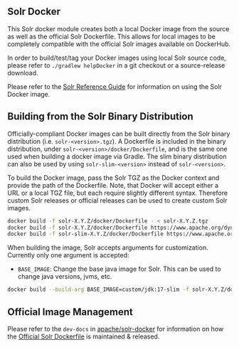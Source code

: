 <!--
  Licensed to the Apache Software Foundation (ASF) under one or more
  contributor license agreements.  See the NOTICE file distributed with
  this work for additional information regarding copyright ownership.
  The ASF licenses this file to You under the Apache License, Version 2.0
  (the "License"); you may not use this file except in compliance with
  the License.  You may obtain a copy of the License at

      http://www.apache.org/licenses/LICENSE-2.0

  Unless required by applicable law or agreed to in writing, software
  distributed under the License is distributed on an "AS IS" BASIS,
  WITHOUT WARRANTIES OR CONDITIONS OF ANY KIND, either express or implied.
  See the License for the specific language governing permissions and
  limitations under the License.
-->

Solr Docker
----

This Solr docker module creates both a local Docker image from the source as well as the official Solr Dockerfile.
This allows for local images to be completely compatible with the official Solr images available on DockerHub.

In order to build/test/tag your Docker images using local Solr source code, please refer to `./gradlew helpDocker` in a git checkout or a source-release download.

Please refer to the [Solr Reference Guide](https://solr.apache.org/guide/solr-in-docker.html) for information on using the Solr Docker image.

Building from the Solr Binary Distribution
----

Officially-compliant Docker images can be built directly from the Solr binary distribution (i.e. `solr-<version>.tgz`).
A Dockerfile is included in the binary distribution, under `solr-<version>/docker/Dockerfile`, and is the same one used when building a docker image via Gradle.
The slim binary distribution can also be used by using `solr-slim-<version>` instead of `solr-<version>`.

To build the Docker image, pass the Solr TGZ as the Docker context and provide the path of the Dockerfile.
Note, that Docker will accept either a URL or a local TGZ file, but each require slightly different syntax.
Therefore custom Solr releases or official releases can be used to create custom Solr images.

```bash
docker build -f solr-X.Y.Z/docker/Dockerfile - < solr-X.Y.Z.tgz
docker build -f solr-X.Y.Z/docker/Dockerfile https://www.apache.org/dyn/closer.lua/solr/X.Y.Z/solr-X.Y.Z.tgz
docker build -f solr-slim-X.Y.Z/docker/Dockerfile https://www.apache.org/dyn/closer.lua/solr/X.Y.Z/solr-slim-X.Y.Z.tgz
```

When building the image, Solr accepts arguments for customization. Currently only one argument is accepted:

- `BASE_IMAGE`: Change the base java image for Solr. This can be used to change java versions, jvms, etc.

```bash
docker build --build-arg BASE_IMAGE=custom/jdk:17-slim -f solr-X.Y.Z/docker/Dockerfile https://www.apache.org/dyn/closer.lua/solr/X.Y.Z/solr-X.Y.Z.tgz
```

Official Image Management
----

Please refer to the `dev-docs` in [apache/solr-docker](https://github.com/apache/solr-docker) for information on how the [Official Solr Dockerfile](https://hub.docker.com/_/solr) is maintained & released.
